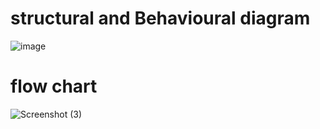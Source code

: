 # structural and Behavioural diagram

![image](https://user-images.githubusercontent.com/74053403/154533499-8305b40d-2f61-4f60-9910-8bc23d43852b.png)

 # flow chart
  ![Screenshot (3)](https://user-images.githubusercontent.com/74053403/154543565-b62d7002-f586-4972-b8a0-742beaa6ff2c.png)
